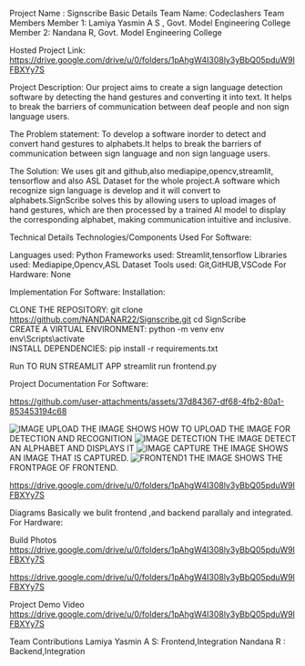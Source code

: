 Project Name : Signscribe
Basic Details
Team Name: Codeclashers
Team Members
Member 1: Lamiya Yasmin A S , Govt. Model Engineering College
Member 2: Nandana R, Govt. Model Engineering College

Hosted Project Link: https://drive.google.com/drive/u/0/folders/1pAhgW4I308ly3yBbQ05pduW9lFBXYy7S


Project Description: Our project aims to create a sign language detection software by detecting the hand gestures and converting it into text. It helps to break the barriers of communication between deaf people and non sign language users.


The Problem statement: To develop a software inorder to detect and convert hand gestures to alphabets.It helps to break the barriers of communication between sign language and non sign language users.

The Solution: We uses git and github,also mediapipe,opencv,streamlit, tensorflow and also ASL Dataset for the whole project.A software which recognize sign language is develop and it will convert to alphabets.SignScribe solves this by allowing users to upload images of hand gestures, which are then processed by a trained AI model to display the corresponding alphabet, making communication intuitive and inclusive.
 
Technical Details
Technologies/Components Used
For Software:

Languages used: Python
Frameworks used: Streamlit,tensorflow
Libraries used: Mediapipe,Opencv,ASL Dataset
Tools used: Git,GitHUB,VSCode
For Hardware: None


Implementation
For Software:
Installation: 

CLONE THE REPOSITORY:
git clone https://github.com/NANDANAR22/Signscribe.git
cd SignScribe  
CREATE A VIRTUAL ENVIRONMENT:
python -m venv env  
env\Scripts\activate     
INSTALL DEPENDENCIES:
pip install -r requirements.txt  






Run
TO RUN STREAMLIT APP
streamlit run frontend.py  


Project Documentation
For Software:




https://github.com/user-attachments/assets/37d84367-df68-4fb2-80a1-853453194c68 

![IMAGE UPLOAD](https://github.com/user-attachments/assets/a48c8dcc-e9ea-49da-b3b1-db6d7b857d57)  THE IMAGE SHOWS HOW TO UPLOAD THE IMAGE FOR DETECTION AND RECOGNITION
![IMAGE DETECTION](https://github.com/user-attachments/assets/a5be0753-728d-46fa-ad56-e0419b6ab324)  THE IMAGE DETECT AN ALPHABET AND DISPLAYS IT
![IMAGE CAPTURE](https://github.com/user-attachments/assets/cf57ab65-7cf9-401c-9a0d-43884b3de9d5)    THE IMAGE SHOWS AN IMAGE THAT IS CAPTURED.
![FRONTEND1](https://github.com/user-attachments/assets/eaf062ae-5730-49f9-8e12-c9fec6bef488)         THE IMAGE SHOWS THE FRONTPAGE OF FRONTEND.

https://drive.google.com/drive/u/0/folders/1pAhgW4I308ly3yBbQ05pduW9lFBXYy7S 


Diagrams
Basically we bulit frontend ,and backend parallaly and integrated.
For Hardware:



Build Photos
https://drive.google.com/drive/u/0/folders/1pAhgW4I308ly3yBbQ05pduW9lFBXYy7S

https://drive.google.com/drive/u/0/folders/1pAhgW4I308ly3yBbQ05pduW9lFBXYy7S

Project Demo
Video
https://drive.google.com/drive/u/0/folders/1pAhgW4I308ly3yBbQ05pduW9lFBXYy7S 


Team Contributions
Lamiya Yasmin A S: Frontend,Integration
Nandana R        : Backend,Integration

